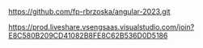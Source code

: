 https://github.com/fp-rbrzoska/angular-2023.git

https://prod.liveshare.vsengsaas.visualstudio.com/join?E8C580B209CD41082B8FE8C62B536D0D5186
